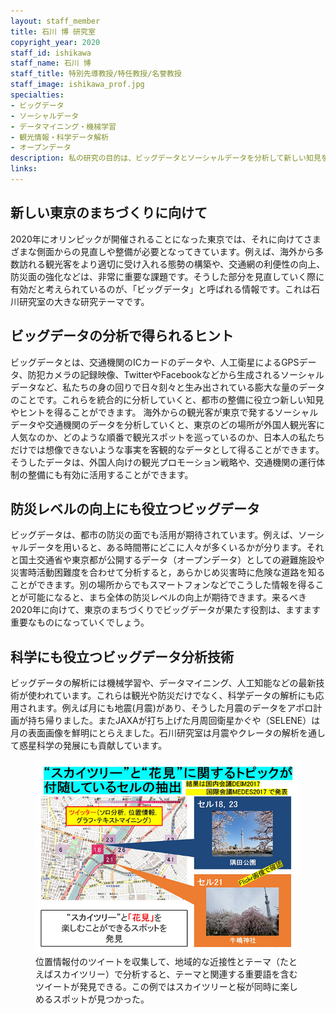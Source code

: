 ```yaml
---
layout: staff_member
title: 石川 博 研究室
copyright_year: 2020
staff_id: ishikawa
staff_name: 石川 博
staff_title: 特別先導教授/特任教授/名誉教授
staff_image: ishikawa_prof.jpg
specialties:
- ビッグデータ
- ソーシャルデータ
- データマイニング・機械学習
- 観光情報・科学データ解析
- オープンデータ
description: 私の研究の目的は、ビッグデータとソーシャルデータを分析して新しい知見を得ることです。ビッグデータとは私たちの身の回りに溢れているデータで、例えば交通機関のICカードのデータや人工衛星のデータ、Twitterなどのソーシャルデータも含まれます。それらを集めて分析すると、今まで分からなかった新しいことが明らかになります。こうした分析を進めるには様々な技術が必要ですが、人や社会の色々な側面について知ることができます。
links:
---
```



## 新しい東京のまちづくりに向けて

2020年にオリンピックが開催されることになった東京では、それに向けてさまざまな側面からの見直しや整備が必要となってきています。例えば、海外から多数訪れる観光客をより適切に受け入れる態勢の構築や、交通網の利便性の向上、防災面の強化などは、非常に重要な課題です。そうした部分を見直していく際に有効だと考えられているのが、「ビッグデータ」と呼ばれる情報です。これは石川研究室の大きな研究テーマです。


## ビッグデータの分析で得られるヒント

ビッグデータとは、交通機関のICカードのデータや、人工衛星によるGPSデータ、防犯カメラの記録映像、TwitterやFacebookなどから生成されるソーシャルデータなど、私たちの身の回りで日々刻々と生み出されている膨大な量のデータのことです。これらを統合的に分析していくと、都市の整備に役立つ新しい知見やヒントを得ることができます。 海外からの観光客が東京で発するソーシャルデータや交通機関のデータを分析していくと、東京のどの場所が外国人観光客に人気なのか、どのような順番で観光スポットを巡っているのか、日本人の私たちだけでは想像できないような事実を客観的なデータとして得ることができます。そうしたデータは、外国人向けの観光プロモーション戦略や、交通機関の運行体制の整備にも有効に活用することができます。


## 防災レベルの向上にも役立つビッグデータ

ビッグデータは、都市の防災の面でも活用が期待されています。例えば、ソーシャルデータを用いると、ある時間帯にどこに人々が多くいるかが分ります。それと国土交通省や東京都が公開するデータ（オープンデータ）としての避難施設や災害時活動困難度を合わせて分析すると，あらかじめ災害時に危険な道路を知ることができます。別の場所からでもスマートフォンなどでこうした情報を得ることが可能になると、まち全体の防災レベルの向上が期待できます。来るべき2020年に向けて、東京のまちづくりでビッグデータが果たす役割は、ますます重要なものになっていくでしょう。


## 科学にも役立つビッグデータ分析技術

ビッグデータの解析には機械学習や、データマイニング、人工知能などの最新技術が使われています。これらは観光や防災だけでなく、科学データの解析にも応用されます。例えば月にも地震(月震)があり、そうした月震のデータをアポロ計画が持ち帰りました。またJAXAが打ち上げた月周回衛星かぐや（SELENE）は月の表面画像を鮮明にとらえました。石川研究室は月震やクレータの解析を通して惑星科学の発展にも貢献しています。

<figure class="center w70">
  <img src="/image/ishikawa_01.jpg" alt="">
  <figcaption>位置情報付のツイートを収集して、地域的な近接性とテーマ（たとえばスカイツリー）で分析すると、テーマと関連する重要語を含むツイートが発見できる。この例ではスカイツリーと桜が同時に楽しめるスポットが見つかった。</figcaption>
</figure>

